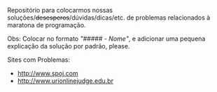 Repositório para colocarmos nossas soluções/~~desesperos~~/dúvidas/dicas/etc. de problemas relacionados à maratona de programação.

Obs: Colocar no formato _"##### - Nome"_, e adicionar uma pequena explicação da solução por padrão, please.

Sites com Problemas:

- http://www.spoj.com
- http://www.urionlinejudge.edu.br
